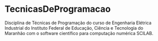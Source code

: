 # TecnicasDeProgramacao
Disciplina de Técnicas de Programação do curso de Engenharia Elétrica Industrial do Instituto Federal de Educação, Ciência e Tecnologia do Maranhão com o software científico para computação numérica SCILAB.
